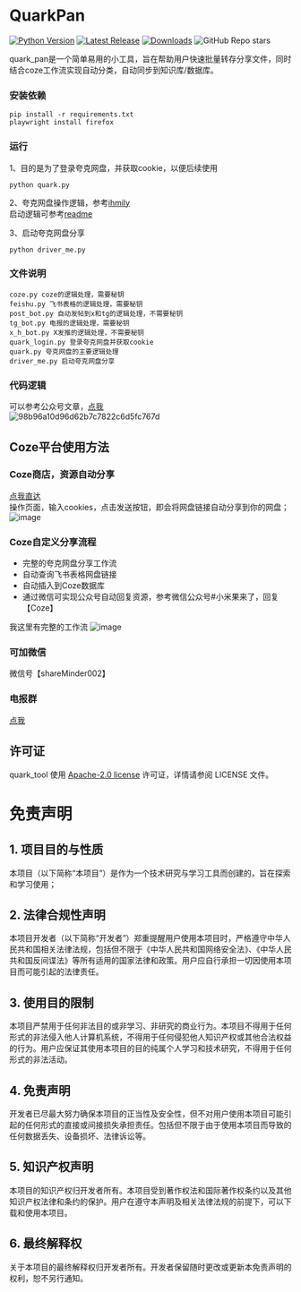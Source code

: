 # QuarkPan

[![Python Version](https://img.shields.io/badge/python-3.11.6-blue.svg)](https://www.python.org/downloads/release/python-3116/)
[![Latest Release](https://img.shields.io/github/v/release/syByUs/quark_pan)](https://github.com/syByUs/quark_pan/releases/latest)
[![Downloads](https://img.shields.io/github/downloads/syByUs/quark_pan/total)](https://github.com/syByUs/quark_pan/releases/latest)
![GitHub Repo stars](https://img.shields.io/github/stars/syByUs/quark_pan?style=social)


quark_pan是一个简单易用的小工具，旨在帮助用户快速批量转存分享文件，同时结合coze工作流实现自动分类，自动同步到知识库/数据库。


### 安装依赖
```
pip install -r requirements.txt
playwright install firefox
```

### 运行
1、目的是为了登录夸克网盘，并获取cookie，以便后续使用
```
python quark.py
```

2、夸克网盘操作逻辑，参考[ihmily](https://github.com/ihmily/QuarkPanTool)
<br>
启动逻辑可参考[readme](https://github.com/syByUs/QuarkPanTool/edit/main/README.md)

3、启动夸克网盘分享
```
python driver_me.py
```

### 文件说明
```
coze.py coze的逻辑处理，需要秘钥
feishu.py 飞书表格的逻辑处理，需要秘钥
post_bot.py 自动发帖到x和tg的逻辑处理，不需要秘钥
tg_bot.py 电报的逻辑处理，需要秘钥
x_h_bot.py X发推的逻辑处理，不需要秘钥
quark_login.py 登录夸克网盘并获取cookie
quark.py 夸克网盘的主要逻辑处理
driver_me.py 启动夸克网盘分享
```

### 代码逻辑
可以参考公众号文章，[点我](https://mp.weixin.qq.com/s/R3IAUg8TuipiEAIxkby3Bg)
<br>
![98b96a10d96d62b7c7822c6d5fc767d](https://github.com/user-attachments/assets/8f255389-b5c0-42dd-953f-0f4d1cb2e7c8)

## Coze平台使用方法
### Coze商店，资源自动分享
[点我直达](https://www.coze.cn/store/agent/7523165962342776847?bid=6gpuleclo8g16)
<br>
操作页面，输入cookies，点击发送按钮，即会将网盘链接自动分享到你的网盘；
![image](https://github.com/user-attachments/assets/5f8439bd-55fa-40c7-a876-78bcb1e020d7)
<br>

### Coze自定义分享流程
- 完整的夸克网盘分享工作流
- 自动查询飞书表格网盘链接
- 自动插入到Coze数据库
- 通过微信可实现公众号自动回复资源，参考微信公众号#小米果来了，回复【Coze】

我这里有完整的工作流
![image](https://github.com/user-attachments/assets/93707da8-e3aa-48f4-8230-ad7641ac9c1f)


### 可加微信
微信号【shareMinder002】

### 电报群
[点我](https://t.me/meirenpan)


## 许可证

quark_tool 使用 [Apache-2.0 license](https://github.com/ihmily/QuarkPanTool#Apache-2.0-1-ov-file) 许可证，详情请参阅 LICENSE 文件。

# 免责声明
<div id="disclaimer"> 

## 1. 项目目的与性质
本项目（以下简称“本项目”）是作为一个技术研究与学习工具而创建的，旨在探索和学习使用；

## 2. 法律合规性声明
本项目开发者（以下简称“开发者”）郑重提醒用户使用本项目时，严格遵守中华人民共和国相关法律法规，包括但不限于《中华人民共和国网络安全法》、《中华人民共和国反间谍法》等所有适用的国家法律和政策。用户应自行承担一切因使用本项目而可能引起的法律责任。

## 3. 使用目的限制
本项目严禁用于任何非法目的或非学习、非研究的商业行为。本项目不得用于任何形式的非法侵入他人计算机系统，不得用于任何侵犯他人知识产权或其他合法权益的行为。用户应保证其使用本项目的目的纯属个人学习和技术研究，不得用于任何形式的非法活动。

## 4. 免责声明
开发者已尽最大努力确保本项目的正当性及安全性，但不对用户使用本项目可能引起的任何形式的直接或间接损失承担责任。包括但不限于由于使用本项目而导致的任何数据丢失、设备损坏、法律诉讼等。

## 5. 知识产权声明
本项目的知识产权归开发者所有。本项目受到著作权法和国际著作权条约以及其他知识产权法律和条约的保护。用户在遵守本声明及相关法律法规的前提下，可以下载和使用本项目。

## 6. 最终解释权
关于本项目的最终解释权归开发者所有。开发者保留随时更改或更新本免责声明的权利，恕不另行通知。
</div>


